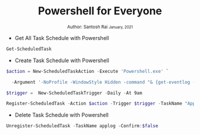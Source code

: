 <div align="center">
<h1> Powershell for Everyone </h1>

<sub>Author: Santosh Rai
<small> January, 2021</small>
</sub>

</div>

* Get All Task Schedule with Powershell
  
```ps1
Get-ScheduledTask

```

* Create Task Schedule with Powershell

```ps1
$action = New-ScheduledTaskAction -Execute 'Powershell.exe' `

  -Argument '-NoProfile -WindowStyle Hidden -command "& {get-eventlog -logname Application -After ((get-date).AddDays(-1)) | Export-Csv -Path c:\fso\applog.csv -Force -NoTypeInformation}"'

$trigger =  New-ScheduledTaskTrigger -Daily -At 9am

Register-ScheduledTask -Action $action -Trigger $trigger -TaskName "AppLog" -Description "Daily dump of Applog"

```

* Delete Task Schedule with Powershell
  
```ps1
Unregister-ScheduledTask -TaskName applog -Confirm:$false

```
